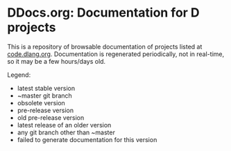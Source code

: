 # DDocs.org: Documentation for D projects

This is a repository of browsable documentation of projects listed at
[code.dlang.org](http://code.dlang.org).  Documentation is regenerated
periodically, not in real-time, so it may be a few hours/days old.

Legend:

* <span class="latest">latest stable version</span>
* <span class="master">~master git branch</span>
* <span class="obsolete">obsolete version</span>
* <span class="prerelease">pre-release version</span>
* <span class="prerelease-old">old pre-release version</span>
* <span class="latest-old">latest release of an older version</span>
* <span class="branch">any git branch other than ~master</span>
* <span class="error">failed to generate documentation for this version</span>
